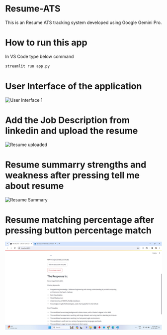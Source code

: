 # Resume-ATS
This is an Resume ATS tracking system developed using Google Gemini Pro.

# How to run this app
In VS Code type below command
~~~cmd 
streamlit run app.py
~~~

# User Interface of the application
![User Interface 1](./UI/Basic%20UI.jpg)

# Add the Job Description from linkedin and upload the resume
![Resume uploaded](./UI/Uploaded%20Resume.jpg)

# Resume summarry strengths and weakness after pressing tell me about resume
![Resume Summary](./UI/Resume%20summary.jpg)

# Resume matching percentage after pressing button percentage match
![Percentage Match](./UI/Percentage%20Match.jpg)